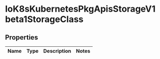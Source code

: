 
# IoK8sKubernetesPkgApisStorageV1beta1StorageClass

## Properties
Name | Type | Description | Notes
------------ | ------------- | ------------- | -------------



